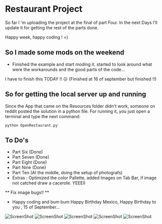 #  Restaurant Project

So far I 'm uploading the project at the final of part Four. 
In the next Days I'll update it for getting the rest of the parts done.

Happy week, happy coding ! =)


## So I made some mods on the weekend
 
 
 - Finished the example and start moding it. 
started to look around what were the workarounds and the good parts of the code...

I have to finish this TODAY !! 😖 (Finished at 16 of september but finished !!)

## So for getting the local server up and running

Since the App that came on the Resources folder didn't work, someone on reddit posted the solution in a python file. 
For running it, you just open a terminal and type the next command: 

```
python OpenRestaurant.py

```



## To Do's
- Part Six  (Done)
- Part Seven  (Done)
- Part Eight (Done)
- Part Nine (Done)
- Part Ten (At the middle, doing the setup of photografs)
- Extras : Optimized the color Pallette, added Images on Tab Bar, if image not catched draw a cacerole. YEEEII


** Fix image bugs!! **


- Happy coding and bum bum Happy Birthday Mexico, Happy Birthday to you ,  15 of September... 


![ScreenShot](http://url/to/image.png)
![ScreenShot](http://url/to/image2.png)
![ScreenShot](http://url/to/image3.png)
![ScreenShot](http://url/to/image4.png)
![ScreenShot](http://url/to/image5.png)
